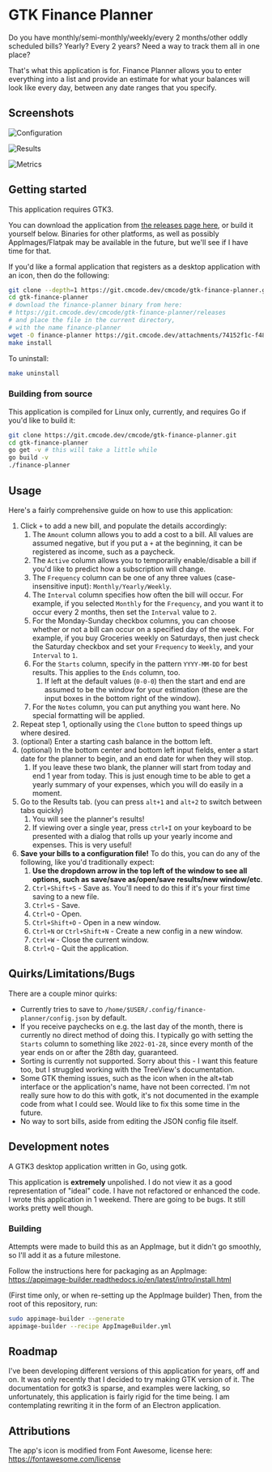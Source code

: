 # GTK Finance Planner

Do you have monthly/semi-monthly/weekly/every 2 months/other oddly scheduled bills? Yearly? Every 2 years? Need a way to track them all in one place?

That's what this application is for. Finance Planner allows you to enter everything into a list and provide an estimate for what your balances will look like every day, between any date ranges that you specify.

## Screenshots

![Configuration](docs/app-config.png)

![Results](docs/app-results.png)

![Metrics](docs/app-metrics.png)

## Getting started

This application requires GTK3.

You can download the application from [the releases page here](https://git.cmcode.dev/cmcode/gtk-finance-planner/releases), or build it yourself below. Binaries for other platforms, as well as possibly AppImages/Flatpak may be available in the future, but we'll see if I have time for that.

If you'd like a formal application that registers as a desktop application with an icon, then do the following:

```bash
git clone --depth=1 https://git.cmcode.dev/cmcode/gtk-finance-planner.git
cd gtk-finance-planner
# download the finance-planner binary from here:
# https://git.cmcode.dev/cmcode/gtk-finance-planner/releases
# and place the file in the current directory,
# with the name finance-planner
wget -O finance-planner https://git.cmcode.dev/attachments/74152f1c-f483-4579-a7bd-f426f73eee5b # 0.0.1 linux release
make install
```

To uninstall:

```bash
make uninstall
```

### Building from source

This application is compiled for Linux only, currently, and requires Go if you'd like to build it:

```bash
git clone https://git.cmcode.dev/cmcode/gtk-finance-planner.git
cd gtk-finance-planner
go get -v # this will take a little while
go build -v
./finance-planner
```

## Usage

Here's a fairly comprehensive guide on how to use this application:

1. Click `+` to add a new bill, and populate the details accordingly:
   1. The `Amount` column allows you to add a cost to a bill. All values are assumed negative, but if you put a `+` at the beginning, it can be registered as income, such as a paycheck.
   2. The `Active` column allows you to temporarily enable/disable a bill if you'd like to predict how a subscription will change.
   3. The `Frequency` column can be one of any three values (case-insensitive input): `Monthly/Yearly/Weekly`.
   4. The `Interval` column specifies how often the bill will occur. For example, if you selected `Monthly` for the `Frequency`, and you want it to occur every 2 months, then set the `Interval` value to `2`.
   5. For the Monday-Sunday checkbox columns, you can choose whether or not a bill can occur on a specified day of the week. For example, if you buy Groceries weekly on Saturdays, then just check the Saturday checkbox and set your `Frequency` to `Weekly`, and your `Interval` to `1`.
   6. For the `Starts` column, specify in the pattern `YYYY-MM-DD` for best results. This applies to the `Ends` column, too.
      1. If left at the default values (`0-0-0`) then the start and end are assumed to be the window for your estimation (these are the input boxes in the bottom right of the window).
   7. For the `Notes` column, you can put anything you want here. No special formatting will be applied.
2. Repeat step 1, optionally using the `Clone` button to speed things up where desired.
3. (optional) Enter a starting cash balance in the bottom left.
4. (optional) In the bottom center and bottom left input fields, enter a start date for the planner to begin, and an end date for when they will stop.
   1. If you leave these two blank, the planner will start from today and end 1 year from today. This is just enough time to be able to get a yearly summary of your expenses, which you will do easily in a moment.
5. Go to the Results tab. (you can press `alt+1` and `alt+2` to switch between tabs quickly)
   1. You will see the planner's results!
   2. If viewing over a single year, press `ctrl+I` on your keyboard to be presented with a dialog that rolls up your yearly income and expenses. This is very useful!
6. **Save your bills to a configuration file!** To do this, you can do any of the following, like you'd traditionally expect:
   1. **Use the dropdown arrow in the top left of the window to see all options, such as save/save as/open/save results/new window/etc**.
   2. `Ctrl+Shift+S` - Save as. You'll need to do this if it's your first time saving to a new file.
   3. `Ctrl+S` - Save.
   4. `Ctrl+O` - Open.
   5. `Ctrl+Shift+O` - Open in a new window.
   6. `Ctrl+N` or `Ctrl+Shift+N` - Create a new config in a new window.
   7. `Ctrl+W` - Close the current window.
   8. `Ctrl+Q` - Quit the application.

## Quirks/Limitations/Bugs

There are a couple minor quirks:

* Currently tries to save to `/home/$USER/.config/finance-planner/config.json` by default.
* If you receive paychecks on e.g. the last day of the month, there is currently no direct method of doing this. I typically go with setting the `Starts` column to something like `2022-01-28`, since every month of the year ends on or after the 28th day, guaranteed.
* Sorting is currently not supported. Sorry about this - I want this feature too, but I struggled working with the TreeView's documentation.
* Some GTK theming issues, such as the icon when in the alt+tab interface or the application's name, have not been corrected. I'm not really sure how to do this with gotk, it's not documented in the example code from what I could see. Would like to fix this some time in the future.
* No way to sort bills, aside from editing the JSON config file itself.

## Development notes

A GTK3 desktop application written in Go, using gotk.

This application is **extremely** unpolished. I do not view it as a good representation of "ideal" code. I have not refactored or enhanced the code. I wrote this application in 1 weekend. There are going to be bugs. It still works pretty well though.

### Building

Attempts were made to build this as an AppImage, but it didn't go smoothly, so I'll add it as a future milestone.

Follow the instructions here for packaging as an AppImage: <https://appimage-builder.readthedocs.io/en/latest/intro/install.html>

(First time only, or when re-setting up the AppImage builder) Then, from the root of this repository, run:

```bash
sudo appimage-builder --generate
appimage-builder --recipe AppImageBuilder.yml
```

## Roadmap

I've been developing different versions of this application for years, off and on. It was only recently that I decided to try making GTK version of it. The documentation for gotk3 is sparse, and examples were lacking, so unfortunately, this application is fairly rigid for the time being. I am contemplating rewriting it in the form of an Electron application.

## Attributions

The app's icon is modified from Font Awesome, license here: <https://fontawesome.com/license>
